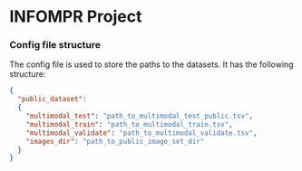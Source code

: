 # INFOMPR Project

### Config file structure
The config file is used to store the paths to the datasets.
It has the following structure:
```json
{
  "public_dataset": 
  {
    "multimodal_test": "path_to_multimodal_test_public.tsv",
    "multimodal_train": "path_to_multimodal_train.tsv",
    "multimodal_validate": "path_to_multimodal_validate.tsv",
    "images_dir": "path_to_public_image_set_dir"
  }
}
```